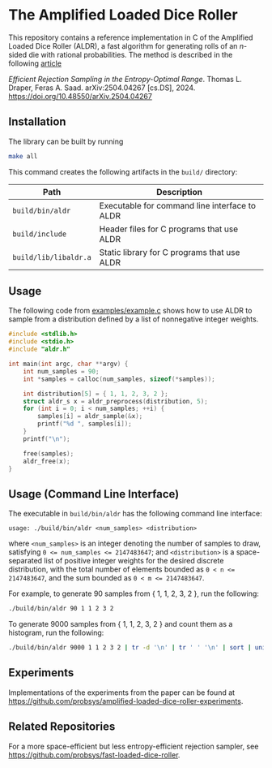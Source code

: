 # The Amplified Loaded Dice Roller

This repository contains a reference implementation in C of the Amplified
Loaded Dice Roller (ALDR), a fast algorithm for generating rolls of an
$n$-sided die with rational probabilities.
The method is described in the following [article](https://arxiv.org/abs/2504.04267)

_Efficient Rejection Sampling in the Entropy-Optimal Range_.
Thomas L. Draper, Feras A. Saad.
arXiv:2504.04267 [cs.DS], 2024.
https://doi.org/10.48550/arXiv.2504.04267

## Installation

The library can be built by running

```sh
make all
```

This command creates the following artifacts in the `build/` directory:

| Path                  | Description                                     |
| --------              | -------                                         |
| `build/bin/aldr`      | Executable for command line interface to ALDR   |
| `build/include`       | Header files for C programs that use ALDR       |
| `build/lib/libaldr.a` | Static library for C programs that use ALDR     |


## Usage

The following code from [examples/example.c](examples/example.c)
shows how to use ALDR to sample from a distribution
defined by a list of nonnegative integer weights.

```c
#include <stdlib.h>
#include <stdio.h>
#include "aldr.h"

int main(int argc, char **argv) {
    int num_samples = 90;
    int *samples = calloc(num_samples, sizeof(*samples));

    int distribution[5] = { 1, 1, 2, 3, 2 };
    struct aldr_s x = aldr_preprocess(distribution, 5);
    for (int i = 0; i < num_samples; ++i) {
        samples[i] = aldr_sample(&x);
        printf("%d ", samples[i]);
    }
    printf("\n");

    free(samples);
    aldr_free(x);
}
```

## Usage (Command Line Interface)

The executable in `build/bin/aldr` has the following command line interface:

```
usage: ./build/bin/aldr <num_samples> <distribution>
```

where `<num_samples>` is an integer denoting the number of samples to draw,
satisfying `0 <= num_samples <= 2147483647`;
and `<distribution>` is a space-separated list of positive integer weights
for the desired discrete distribution,
with the total number of elements bounded as `0 < n <= 2147483647`,
and the sum bounded as `0 < m <= 2147483647`.

For example, to generate 90 samples from { 1, 1, 2, 3, 2 }, run the following:

```sh
./build/bin/aldr 90 1 1 2 3 2
```

To generate 9000 samples from { 1, 1, 2, 3, 2 }
and count them as a histogram, run the following:

```sh
./build/bin/aldr 9000 1 1 2 3 2 | tr -d '\n' | tr ' ' '\n' | sort | uniq -c
```

## Experiments

Implementations of the experiments from the paper can be found at
https://github.com/probsys/amplified-loaded-dice-roller-experiments.

## Related Repositories

For a more space-efficient but less entropy-efficient rejection sampler, see
https://github.com/probsys/fast-loaded-dice-roller.
